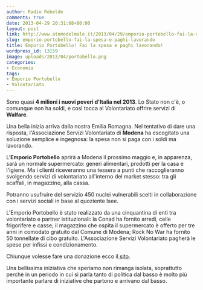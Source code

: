 ```yaml
---
author: Radio Rebelde
comments: true
date: 2013-04-29 20:31:08+00:00
layout: post
link: http://www.atomodelmale.it/2013/04/29/emporio-portobello-fai-la-spesa-e-paghi-lavorando/
slug: emporio-portobello-fai-la-spesa-e-paghi-lavorando
title: Emporio Portobello! Fai la spesa e paghi lavorando!
wordpress_id: 13159
image: uploads/2013/04/portobello.png
categories:
- Economia
tags:
- Emporio Portobello
- Volontariato
---
```


Sono quasi **4 milioni i nuovi poveri d'Italia nel 2013**. Lo Stato non c'è, o comunque non ha soldi, e così tocca al Volontariato offrire servizi di **Walfare**.

Una bella inizia arriva dalla nostra Emilia Romagna. Nel tentativo di dare una risposta, l'Associazione Servizi Volontariato di **Modena** ha escogitato una soluzione semplice e ingegnosa: la spesa non si paga con i soldi ma lavorando.

L'**Emporio Portobello** aprirà a Modena il prossimo maggio e, in apparenza, sarà un normale supermercato: generi alimentari, prodotti per la casa e l'igiene. Ma i clienti riceveranno una tessera a punti che raccoglieranno svolgendo servizi di volontariato all'interno del market stesso: tra gli scaffali, in magazzino, alla cassa.

Potranno usufruire del servizio 450 nuclei vulnerabili scelti in collaborazione con i servizi sociali in base al quoziente Isee.

L'Emporio Portobello è stato realizzato da una cinquantina di enti tra volontariato e partner istituzionali: la Conad ha fornito arredi, celle frigorifere e casse; il magazzino che ospita il supermercato è offerto per tre anni in comodato gratuito dal Comune di Modena; Rock No War ha fornito 50 tonnellate di cibo gratuito. L'Associazione Servizi Volontariato pagherà le spese per infissi e condizionamento.

Chiunque volesse fare una donazione ecco il[ sito](http://portobellomodena.it/portobello/).

Una bellissima iniziativa che speriamo non rimanga isolata, soprattutto perchè in un periodo in cui si parla tanto di politica dal basso è molto più importante parlare di iniziative che partono e arrivano dal basso.
